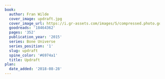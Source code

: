 ```yaml
---
book:
  author: Fran Wilde
  cover_image: updraft.jpg
  cover_image_url: https://i.gr-assets.com/images/S/compressed.photo.goodreads.com/books/1442426865l/18464362._SX98_.jpg
  goodreads: '18464362'
  pages: '352'
  publication_year: '2015'
  series: Bone Universe
  series_position: '1'
  slug: updraft
  spine_color: '#6974a1'
  title: Updraft
plan:
  date_added: '2018-08-28'
---
```

